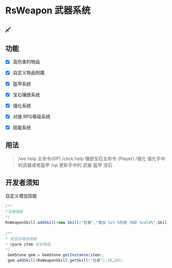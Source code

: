 # RsWeapon 武器系统
![cmd-markdown-logo](https://github.com/SmallasWater/RsWeapon/blob/master/resources/diamond_sword.png)
------
## 功能
- [x] 高伤害的物品

- [x] 自定义物品附魔

- [x] 盔甲系统

- [x] 宝石镶嵌系统

- [x] 强化系统

- [x] 对接 RPG等级系统

- [x] 技能系统

## 用法
> /we help 主命令(OP) 
  /click help 镶嵌宝石主命令 (Player) 
  /强化 强化手中的武器或者盔甲 
  /up 更新手中的 武器 盔甲 宝石 
  
## 开发者须知
自定义增加技能
```java
/** 
*注册技能
*/
RsWeaponSkill.addSkill(new Skill("狂暴","增加 %i% %伤害 冷却 %cold%",Skill.ACTIVE,"武器"));

/**
* 给宝石增加技能
* @parm item 宝石物品
*/
 GemStone gem = GemStone.getInstance(item);
 gem.addSkill(RsWeaponSkill.getSkill("狂暴"),10,20);
```

